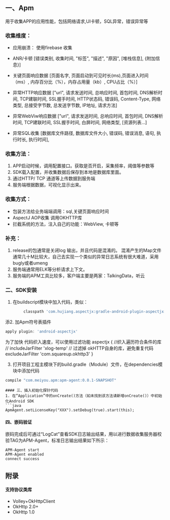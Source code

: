 ## 一、Apm
用于收集APP的应用性能，包括网络请求,UI卡顿，SQL异常，错误异常等

### 收集维度：
- 应用崩溃： 
使用firebase 收集
- ANR/卡顿 
		[错误类别, 收集时间, "标签", "描述", "原因", [堆栈信息], {附加信息}]
- 关键页面响应数据
 [页面名字, 页面启动到可见时长(ms),页面进入时间（ms）,  内存百分比（%），内存占用量（kb）, CPU占比（%）]
 
- 异常HTTP响应数据 
   ["url", 请求发送时间, 总响应时间, 首包时间, DNS解析时间, TCP建联时间, SSL握手时间,
         HTTP状态码, 错误码, Content-Type, 网络类型, 总接受字节数, 总发送字节数, IP地址, 请求方法]
- 异常WebViw响应数据
 ["url", 请求发送时间, 总响应时间, 首包时间, DNS解析时间, TCP建联时间, SSL握手时间,
         白屏时间, 网络类型, [资源列表...]
- 异常SQL收集
[数据库文件路径, 数据库文件大小, 错误码, 错误消息, 语句, 执行时长, 执行时间],


### 收集方法：
1. APP启动时候，调用配置接口。获取是否开启，采集频率，阈值等参数等
2. SDK载入配置，并收集数据后保存到本地是数据库里面。
3. 通过HTTP/ TCP 通道等上传数据到服务端
4. 服务端根据数据，可视化显示出来。

### 收集方式：
- 包装方法给业务端端调用：sql,关键页面响应时间
- AspectJ AOP收集 调用OKHTTP库
- 拦截系统的方法，注入自己的功能：WebView, 卡顿等

### 补充：
1. release的包通常是关闭log 输出，并且代码是混淆的。 混淆产生的Map文件通常几十M比较大，自己去实现一个类似的异常日志系统有很大难道，采用bugly或者umeng
2. 服务端通常用ELK等分析请求上下文。
3. 服务端的APM工具比较多，客户端主要是两家：TalkingData，听云



### 二、SDK安装

1. 在buildscript模块中加入代码，类似：
```groovy
        classpath 'com.hujiang.aspectjx:gradle-android-plugin-aspectjx:2.0.4'
```

添2. 加Apm符号表插件

```groovy
apply plugin: 'android-aspectjx'
```  
为了加快 代码织入速度，可以使用过滤功能
aspectjx {
    //织入遍历符合条件的库
//    includeJarFilter 'xlog-temp'
//    过滤掉 okHTTP自身的库，避免重复代码
    excludeJarFilter 'com.squareup.okhttp3'
} 

3. 打开项目工程主模块下的build.gradle（Module）文件，在dependencies模块中添加代码
   
```groovy
compile "com.meiyou.apm:apm-agent:0.0.1-SNAPSHOT" 
```
```
#### 三、插入初始化探针代码
1. 在“Application”中的onCreate()方法（如未找到该方法请新增onCreate()）中初始化Android SDK
```java
ApmAgent.setLicenseKey("XXX").setDebug(true).start(this);
```

#### 四、嵌码验证
嵌码完成后可通过“LogCat”查看SDK日志输出结果，用以进行数据收集服务器校验TAG为APM-Agent，标准日志输出结果如下所示：
```
APM-Agent start
APM-Agent enabled
connect success
```

## 附录
#### 支持协议类库
- Volley+OkHttpClient
- OkHttp 2.0+
- OkHttp 1.0
